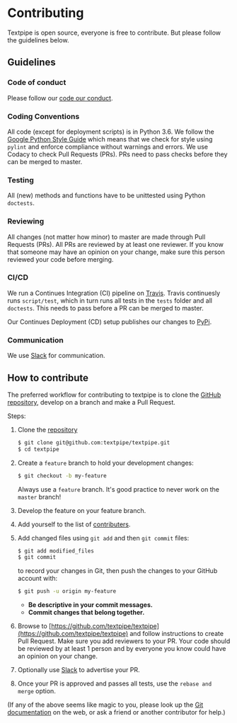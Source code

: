 # Contributing
Textpipe is open source, everyone is free to contribute. 
But please follow the guidelines below.

## Guidelines
### Code of conduct
Please follow our [code our conduct](CODE_OF_CONDUCT.md).

### Coding Conventions
All code (except for deployment scripts) is in Python 3.6.
We follow the [Google Python Style Guide](https://github.com/google/styleguide/blob/gh-pages/pyguide.md) which means that we check for style using `pylint` and enforce compliance without warnings and errors.
We use Codacy to check Pull Requests (PRs). PRs need to pass checks before they can be merged to master.

### Testing
All (new) methods and functions have to be unittested using Python `doctests`.

### Reviewing
All changes (not matter how minor) to master are made through Pull Requests (PRs). 
All PRs are reviewed by at least one reviewer. 
If you know that someone may have an opinion on your change, make sure this person reviewed your code before merging.

### CI/CD
We run a Continues Integration (CI) pipeline on [Travis](Travis). Travis continuesly runs `script/test`, which in turn runs all tests in the `tests` folder and all `doctests`.
This needs to pass before a PR can be merged to master.

Our Continues Deployment (CD) setup publishes our changes to [PyPi](https://pypi.org/project/textpipe/).

### Communication
We use [Slack](https://textpipe.slack.com/signup) for communication. 

## How to contribute

The preferred workflow for contributing to textpipe is to clone the
[GitHub repository](https://github.com/textpipe/textpipe), develop on a branch and make a Pull Request. 

Steps:

1. Clone the [repository](https://github.com/textpipe/textpipe)
   ```bash
   $ git clone git@github.com:textpipe/textpipe.git
   $ cd textpipe
   ```

2. Create a ``feature`` branch to hold your development changes:

   ```bash
   $ git checkout -b my-feature
   ```

   Always use a ``feature`` branch. It's good practice to never work on the ``master`` branch!

3. Develop the feature on your feature branch. 

4. Add yourself to the list of [contributers](CONTRIBUTERS.md).

5. Add changed files using ``git add`` and then ``git commit`` files:

   ```bash
   $ git add modified_files
   $ git commit
   ```

   to record your changes in Git, then push the changes to your GitHub account with:

   ```bash
   $ git push -u origin my-feature
   ```

   * **Be descriptive in your commit messages.**
   * **Commit changes that belong together.**


6. Browse to [https://github.com/textpipe/textpipe](https://github.com/textpipe/textpipe) and follow instructions to create Pull Request. 
   Make sure you add reviewers to your PR. Your code should be reviewed by at least 1 person and by everyone you know could have an opinion on your change.
   
7. Optionally use [Slack](https://textpipe.slack.com/signup) to advertise your PR.
 
8. Once your PR is approved and passes all tests, use the `rebase and merge` option.
   


(If any of the above seems like magic to you, please look up the
[Git documentation](https://git-scm.com/documentation) on the web, or ask a friend or another contributor for help.)
